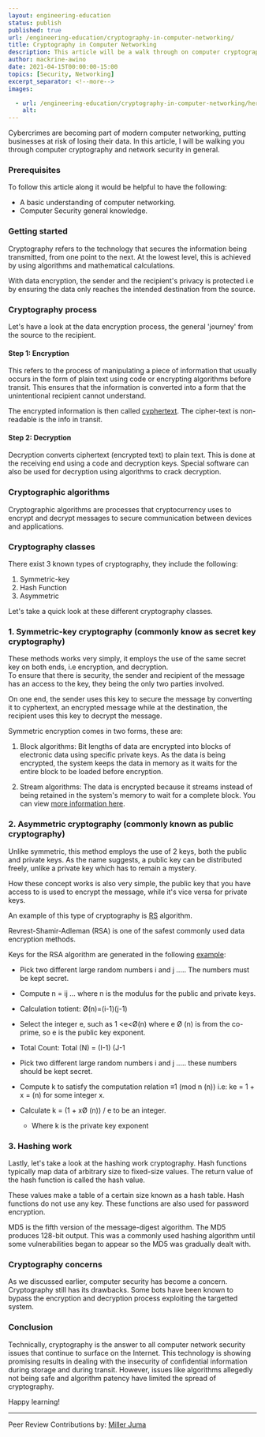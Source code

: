 ```yaml
---
layout: engineering-education
status: publish
published: true
url: /engineering-education/cryptography-in-computer-networking/
title: Cryptography in Computer Networking
description: This article will be a walk through on computer cryptography and network security in general.  
author: mackrine-awino
date: 2021-04-15T00:00:00-15:00
topics: [Security, Networking]
excerpt_separator: <!--more-->
images:

  - url: /engineering-education/cryptography-in-computer-networking/hero.jpg
    alt: 
---
```

Cybercrimes are becoming part of modern computer networking, putting businesses at risk of losing their data. In this article, I will be walking you through computer cryptography and network security in general.  
<!--more-->
### Prerequisites
To follow this article along it would be helpful to have the following:
- A basic understanding of computer networking.
- Computer Security general knowledge.

### Getting started
Cryptography refers to the technology that secures the information being transmitted, from one point to the next. At the lowest level, this is achieved by using algorithms and mathematical calculations.    

With data encryption, the sender and the recipient's privacy is protected i.e by ensuring the data only reaches the intended destination from the source.

### Cryptography process
Let's have a look at the data encryption process, the general 'journey' from the source to the recipient.  
 
#### Step 1: Encryption
This refers to the process of manipulating a piece of information that usually occurs in the form of plain text using code or encrypting algorithms before transit. This ensures that the information is converted into a form that the unintentional recipient cannot understand.  

The encrypted information is then called [cyphertext](https://whatis.techtarget.com/definition/ciphertext#:~:text=Ciphertext%20is%20encrypted%20text%20transformed,the%20ciphertext%20back%20into%20plaintext.). The cipher-text is non-readable is the info in transit.  

#### Step 2: Decryption
Decryption converts ciphertext (encrypted text) to plain text. This is done at the receiving end using a code and decryption keys. Special software can also be used for decryption using algorithms to crack decryption.  

### Cryptographic algorithms
Cryptographic algorithms are processes that cryptocurrency uses to encrypt and decrypt messages to secure communication between devices and applications.

### Cryptography classes
There exist 3 known types of cryptography, they include the following:  
1. Symmetric-key 
2. Hash Function
3. Asymmetric

Let's take a quick look at these different cryptography classes.

### 1. Symmetric-key cryptography (commonly know as secret key cryptography)
These methods works very simply, it employs the use of the same secret key on both ends, i.e encryption, and decryption.  
To ensure that there is security, the sender and recipient of the message has an access to the key, they being the only two parties involved.  

On one end, the sender uses this key to secure the message by converting it to cyphertext, an encrypted message while at the destination, the recipient uses this key to decrypt the message.  

Symmetric encryption comes in two forms, these are:

1. Block algorithms:
Bit lengths of data are encrypted into blocks of electronic data using specific private keys. As the data is being encrypted, the system keeps the data in memory as it waits for the entire block to be loaded before encryption.

2. Stream algorithms:
The data is encrypted because it streams instead of being retained in the system's memory to wait for a complete block. You can view [more information here](https://www.sciencedirect.com/topics/mathematics/stream-cipher).  

### 2. Asymmetric cryptography (commonly known as public cryptography)
Unlike symmetric, this method employs the use of 2 keys, both the public and private keys. As the name suggests, a public key can be distributed freely, unlike a private key which has to remain a mystery.  

How these concept works is also very simple, the public key that you have access to is used to encrypt the message, while it's vice versa for private keys.

An example of this type of cryptography is [RS](https://www.tutorialspoint.com/cryptography_with_python/cryptography_with_python_understanding_rsa_algorithm.htm) algorithm.  

Revrest-Shamir-Adleman (RSA) is one of the safest commonly used data encryption methods.  

Keys for the RSA algorithm are generated in the following [example](https://www.geeksforgeeks.org/how-to-solve-rsa-algorithm-problems/):

- Pick two different large random numbers i and j ..... The numbers must be kept secret.

- Compute n = ij ... where n is the modulus for the public and private keys.

- Calculation totient: Ø(n)=(i-1)(j-1)

- Select the integer e, such as 1 <e<Ø(n) where e Ø (n) is from the co-prime, so e is the public key exponent.

- Total Count: Total (N) = (I-1) (J-1
          
- Pick two different large random numbers i and j ..... these numbers should be kept secret.

- Compute k to satisfy the computation relation ≡1 (mod n (n)) i.e: ke = 1 + x = (n) for some integer x.

- Calculate k = (1 + xØ (n)) / e to be an integer.
    - Where k is the private key exponent
          
### 3. Hashing work
Lastly, let's take a look at the hashing work cryptography. Hash functions typically map data of arbitrary size to fixed-size values. The return value of the hash function is called the hash value. 

These values make a table of a certain size known as a hash table. Hash functions do not use any key. These functions are also used for password encryption.  
 
MD5 is the fifth version of the message-digest algorithm. The MD5 produces 128-bit output. This was a commonly used hashing algorithm until some vulnerabilities began to appear so the MD5 was gradually dealt with.

### Cryptography concerns
As we discussed earlier, computer security has become a concern. Cryptography still has its drawbacks. Some bots have been known to bypass the encryption and decryption process exploiting the targetted system.

### Conclusion
Technically, cryptography is the answer to all computer network security issues that continue to surface on the Internet. This technology is showing promising results in dealing with the insecurity of confidential information during storage and during transit. However, issues like algorithms allegedly not being safe and algorithm patency have limited the spread of cryptography.

Happy learning!

---
Peer Review Contributions by: [Miller Juma](/engineering-education/authors/miller-juma/)


